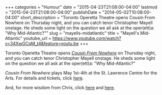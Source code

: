 +++
categories = "Humour"
date = "2015-04-23T21:08:00-04:00"
lastmod = "2015-04-23T21:08:00-04:00"
publishDate = "2014-05-02T10:08:00-04:00"
short_description = "Toronto Operetta Theatre opens Cousin From Nowhere on Thursday night, and you can catch tenor Christopher Mayell onstage. He sheds some light on the question we all ask at the oper(ett)a: \"Why Mid-Atlantic?\""
slug = "mayells-midatlantic"
title = "Mayell&#039;s Mid-Atlantic"
youtube_url = https://www.youtube.com/watch?v=34XwGCqM_t4&feature=youtu.be
+++

Toronto Operetta Theatre opens [_Cousin From Nowhere_](https://boxoffice.stlc.com/public/show.asp?shcode=944) on Thursday night, and you can catch tenor Christopher Mayell onstage. He sheds some light on the question we all ask at the oper(ett)a: "Why Mid-Atlantic?"

_Cousin From Nowhere_ plays May 1st-4th at the St. Lawrence Centre for the Arts. For details and tickets, click [here](https://boxoffice.stlc.com/public/show.asp?shcode=944).

And, for more wisdom from Chris, click [here](/two-tenors-youtube-comments/) and [here](/on-the-recording-of-opera-singers/).
